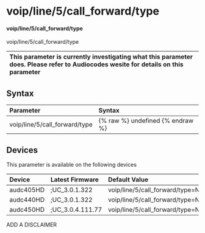 ﻿---
description: voip/line/5/call_forward/type
search: false
---

# voip/line/5/call_forward/type

#### voip/line/5/call_forward/type

voip/line/5/call_forward/type


| This parameter is currently investigating what this parameter does. Please refer to Audiocodes wesite for details on this parameter | 
| :--- |

## Syntax
| Parameter | Syntax |
| :--- | :--- |
|voip/line/5/call_forward/type | {% raw %} undefined {% endraw %}|

## Devices
This parameter is available on the following devices

| Device | Latest Firmware | Default Value |
|:---|:---|:---|
| audc405HD | ;UC_3.0.1.322 | voip/line/5/call_forward/type=NO_REPLY 
| audc440HD | ;UC_3.0.1.322 | voip/line/5/call_forward/type=NO_REPLY 
| audc450HD | ;UC_3.0.4.111.77 | voip/line/5/call_forward/type=NO_REPLY 

ADD A DISCLAIMER
